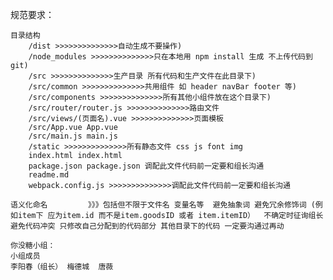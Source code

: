 规范要求：

    目录结构
        /dist >>>>>>>>>>>>>>自动生成不要操作)
        /node_modules >>>>>>>>>>>>>>只在本地用 npm install 生成 不上传代码到 git)
        /src >>>>>>>>>>>>>>生产目录 所有代码和生产文件在此目录下)
        /src/common >>>>>>>>>>>>>>共用组件 如 header navBar footer 等)
        /src/components >>>>>>>>>>>>>>所有其他小组件放在这个目录下)
        /src/router/router.js >>>>>>>>>>>>>>路由文件
        /src/views/(页面名).vue >>>>>>>>>>>>>>页面模板
        /src/App.vue App.vue
        /src/main.js main.js
        /static >>>>>>>>>>>>>>所有静态文件 css js font img
        index.html index.html
        package.json package.json 调配此文件代码前一定要和组长沟通
        readme.md
        webpack.config.js >>>>>>>>>>>>>>调配此文件代码前一定要和组长沟通

    语义化命名         》》》包括但不限于文件名 变量名等  避免抽象词 避免冗余修饰词 (例如item下 应为item.id 而不是item.goodsID 或者 item.itemID）  不确定时征询组长
    避免代码冲突 只修改自己分配到的代码部分 其他目录下的代码 一定要沟通过再动

    你没糖小组：
    小组成员
    李阳春（组长） 梅德城  唐薇
